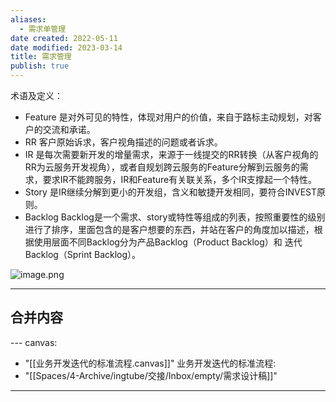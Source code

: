 ```yaml
---
aliases:
  - 需求单管理
date created: 2022-05-11
date modified: 2023-03-14
title: 需求管理
publish: true
---
```



术语及定义：

- Feature	是对外可见的特性，体现对用户的价值，来自于路标主动规划，对客户的交流和承诺。
- RR	客户原始诉求，客户视角描述的问题或者诉求。
- IR	是每次需要新开发的增量需求，来源于一线提交的RR转换（从客户视角的RR为云服务开发视角），或者自规划跨云服务的Feature分解到云服务的需求，要求IR不能跨服务，IR和Feature有关联关系，多个IR支撑起一个特性。
- Story	是IR继续分解到更小的开发组，含义和敏捷开发相同，要符合INVEST原则。
- Backlog	Backlog是一个需求、story或特性等组成的列表，按照重要性的级别进行了排序，里面包含的是客户想要的东西，并站在客户的角度加以描述，根据使用层面不同Backlog分为产品Backlog（Product Backlog）和 迭代Backlog（Sprint Backlog）。

![image.png](https://img.oldwinter.top/20221211194753.png)

---

## 合并内容

[](需求设计稿.md)[](需求设计稿.md)---
canvas:
  - "[[业务开发迭代的标准流程.canvas]]"
业务开发迭代的标准流程:
  - "[[Spaces/4-Archive/ingtube/交接/Inbox/empty/需求设计稿]]"
---

